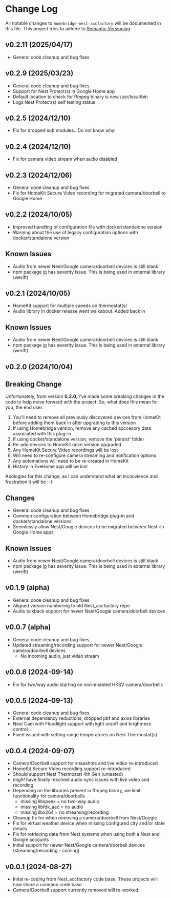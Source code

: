 # Change Log

All notable changes to `homebridge-nest-accfactory` will be documented in this file. This project tries to adhere to [Semantic Versioning](http://semver.org/).

## v0.2.11 (2025/04/17)

- General code cleanup and bug fixes

## v0.2.9 (2025/03/23)

- General code cleanup and bug fixes
- Support for Nest Protect(s) in Google Home app
- Default location to check for ffmpeg binary is now /usr/local/bin
- Logs Nest Protect(s) self testing status

## v0.2.5 (2024/12/10)

- Fix for dropped sub modules.. Do not know why!

## v0.2.4 (2024/12/10)

- Fix for camera video stream when audio disabled

## v0.2.3 (2024/12/06)

- General code cleanup and bug fixes
- Fix for HomeKit Secure Video recording for migrated camera/doorbell to Google Home

## v0.2.2 (2024/10/05)

- Improved handling of configuration file with docker/standalone version
- Warning about the use of legacy configuration options with docker/standalone version

## Known Issues

- Audio from newer Nest/Google camera/doorbell devices is still blank
- npm package [ip](https://github.com/advisories/GHSA-2p57-rm9w-gvfp) has severity issue. This is being used in external library (werift)

## v0.2.1 (2024/10/05)

- HomeKit support for multiple speeds on thermostat(s)
- Audio library in docker release went walkabout. Added back in

## Known Issues

- Audio from newer Nest/Google camera/doorbell devices is still blank
- npm package [ip](https://github.com/advisories/GHSA-2p57-rm9w-gvfp) has severity issue. This is being used in external library (werift)

## v0.2.0 (2024/10/04)

## Breaking Change

Unfortunately, from version **0.2.0**, I've made some breaking changes in the code to help move forward with the project. 
So, what does this mean for you, the end user.
1) You'll need to remove all previously discovered devices from HomeKit before adding them back in after upgrading to this version
2) If using Homebridge version, remove any cached acccesory data associated with this plug-in
3) If using docker/standalone version, remove the 'persist' folder
4) Re-add devices to HomeKit once version upgraded
5) Any HomeKit Secure Video recordings will be lost
6) Will need to re-configure camera streaming and notification options
6) Any automations will need to be re-created in HomeKit
7) History in EveHome app will be lost

Apologies for this change, as I can understand what an inconvience and frustration it will be :-(

## Changes

- General code cleanup and bug fixes
- Common configuration between Homebridge plug-in and docker/standalone versions
- Seemlessly allow Nest/Google devices to be migrated between Nest <-> Google Home apps

## Known Issues

- Audio from newer Nest/Google camera/doorbell devices is still blank
- npm package [ip](https://github.com/advisories/GHSA-2p57-rm9w-gvfp) has severity issue. This is being used in external library (werift)


## v0.1.9 (alpha)

- General code cleanup and bug fixes
- Aligned version numbering to old Nest_accfactory repo
- Audio talkback support for newer Nest/Google camera/doorbell devices

## v0.0.7 (alpha)

- General code cleanup and bug fixes
- Updated streaming/recording support for newer Nest/Google camera/doorbell devices
    - No incoming audio, just video stream

## v0.0.6 (2024-09-14)

- Fix for two/way audio starting on non-enabled HKSV camera/doorbells

## v0.0.5 (2024-09-13)

- General code cleanup and bug fixes
- External dependancy reductions, dropped pbf and axios libraries
- Nest Cam with Floodlight support with light on/off and brightness control
- Fixed issued with setting range temperatures on Nest Thermostat(s)

## v0.0.4 (2024-09-07)

- Camera/Doorbell support for snapshots and live video re-introduced
- HomeKit Secure Video recording support re-introduced
- Should support Nest Thermostat 4th Gen (untested)
- *might* have finally resolved audio sync issues with live video and recording
- Depending on the libraries present in ffmpeg binary, we limit functionality for camera/doorbells
    - missing libspeex = no two-way audio
    - missing libfdk_aac = no audio
    - missing libx264 = no streaming/recording
- Cleanup fix for when removing a camera/doorbell from Nest/Google
- Fix for virtual weather device when missing configured city and/or state details
- Fix for retrieving data from Nest systems when using both a Nest and Google accounts
- Initial support for newer Nest/Google camera/doorbell devices (streaming/recording - coming)

## v0.0.1 (2024-08-27)

- Inital re-coding from Nest_accfactory code base. These projects will now share a common code base
- Camera/Doorbell support currently removed will re-worked
